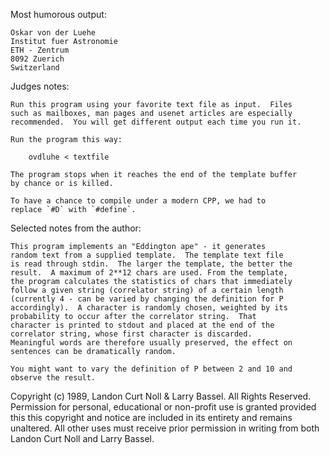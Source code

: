Most humorous output:

	Oskar von der Luehe
	Institut fuer Astronomie
	ETH - Zentrum
	8092 Zuerich
	Switzerland

Judges notes:

	Run this program using your favorite text file as input.  Files
	such as mailboxes, man pages and usenet articles are especially
	recommended.  You will get different output each time you run it.

	Run the program this way:

		ovdluhe < textfile

	The program stops when it reaches the end of the template buffer 
	by chance or is killed.

	To have a chance to compile under a modern CPP, we had to
	replace `#D` with `#define`.

Selected notes from the author:

	This program implements an "Eddington ape" - it generates
	random text from a supplied template.  The template text file
	is read through stdin.  The larger the template, the better the
	result.  A maximum of 2**12 chars are used. From the template,
	the program calculates the statistics of chars that immediately
	follow a given string (correlator string) of a certain length
	(currently 4 - can be varied by changing the definition for P
	accordingly).  A character is randomly chosen, weighted by its
	probability to occur after the correlator string.  That
	character is printed to stdout and placed at the end of the
	correlator string, whose first character is discarded.
	Meaningful words are therefore usually preserved, the effect on
	sentences can be dramatically random.

	You might want to vary the definition of P between 2 and 10 and
	observe the result.

Copyright (c) 1989, Landon Curt Noll & Larry Bassel.
All Rights Reserved.  Permission for personal, educational or non-profit use is
granted provided this this copyright and notice are included in its entirety
and remains unaltered.  All other uses must receive prior permission in writing
from both Landon Curt Noll and Larry Bassel.
